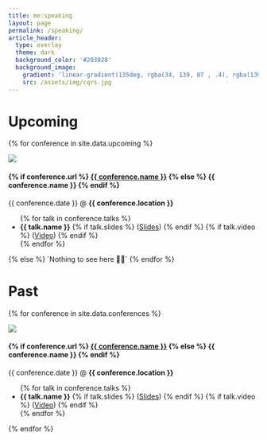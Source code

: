 ```yaml
---
title: me:speaking
layout: page
permalink: /speaking/
article_header:
  type: overlay
  theme: dark
  background_color: '#203028'
  background_image:
    gradient: 'linear-gradient(135deg, rgba(34, 139, 87 , .4), rgba(139, 34, 139, .4))'
    src: /assets/img/cqrs.jpg
---
```

# Upcoming
{% for conference in site.data.upcoming %}
<div class="item">
  <div class="item__image">
    <img class="image image--lg" src="{{ conference.logo }}"/>
  </div>
  <div class="item__content">
    <div class="item__header">
      <h4>
      {% if conference.url %}
      <a href="{{ conference.url }}" target="_blank">{{ conference.name }}</a>
      {% else %}
      {{ conference.name }}
      {% endif %}
      </h4>
    </div>
    <div class="item__description">
      <p>
      {{ conference.date }} @ <b>{{ conference.location }}</b><br/>
      <ul>
      {% for talk in conference.talks %}
        <li><span><b>{{ talk.name }}</b>
        {% if talk.slides %}
        (<a href="{{ talk.slides }}" target="_blank">Slides</a>)
        {% endif %}
         {% if talk.video %}
        (<a href="{{ talk.video }}" target="_blank">Video</a>)
        {% endif %}
        </span>
        </li>
      {% endfor %}
      </ul>
      </p>
    </div>
  </div>
</div>
{% else %}
  `Nothing to see here 🤷‍♂️`
{% endfor %}

# Past
{% for conference in site.data.conferences %}
<div class="item">
  <div class="item__image">
    <img class="image image--lg" src="{{ conference.logo }}"/>
  </div>
  <div class="item__content">
    <div class="item__header">
      <h4>
      {% if conference.url %}
      <a href="{{ conference.url }}" target="_blank">{{ conference.name }}</a>
      {% else %}
      {{ conference.name }}
      {% endif %}
      </h4>
    </div>
    <div class="item__description">
      <p>
      {{ conference.date }} @ <b>{{ conference.location }}</b><br/>
      <ul>
      {% for talk in conference.talks %}
        <li><span><b>{{ talk.name }}</b>
        {% if talk.slides %}
        (<a href="{{ talk.slides }}" target="_blank">Slides</a>)
        {% endif %}
         {% if talk.video %}
        (<a href="{{ talk.video }}" target="_blank">Video</a>)
        {% endif %}
        </span>
        </li>
      {% endfor %}
      </ul>
      </p>
    </div>
  </div>
</div>
{% endfor %}
